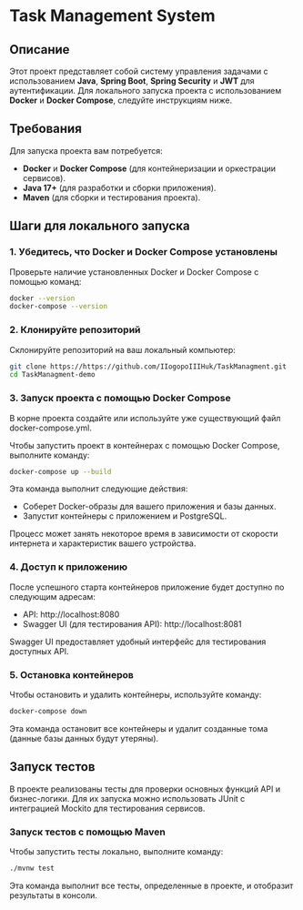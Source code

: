 # Task Management System

## Описание

Этот проект представляет собой систему управления задачами с использованием **Java**, **Spring Boot**, **Spring Security** и **JWT** для аутентификации. Для локального запуска проекта с использованием **Docker** и **Docker Compose**, следуйте инструкциям ниже.

## Требования

Для запуска проекта вам потребуется:

- **Docker** и **Docker Compose** (для контейнеризации и оркестрации сервисов).
- **Java 17+** (для разработки и сборки приложения).
- **Maven** (для сборки и тестирования проекта).

## Шаги для локального запуска

### 1. Убедитесь, что Docker и Docker Compose установлены

Проверьте наличие установленных Docker и Docker Compose с помощью команд:

```bash
docker --version
docker-compose --version
```

### 2. Клонируйте репозиторий

Склонируйте репозиторий на ваш локальный компьютер:

```bash
git clone https://https://github.com/IIogopoIIIHuk/TaskManagment.git
cd TaskManagment-demo
```

### 3. Запуск проекта с помощью Docker Compose

В корне проекта создайте или используйте уже существующий файл docker-compose.yml.

Чтобы запустить проект в контейнерах с помощью Docker Compose, выполните команду:

```bash
docker-compose up --build
```

Эта команда выполнит следующие действия:

 - Соберет Docker-образы для вашего приложения и базы данных.
 - Запустит контейнеры с приложением и PostgreSQL.

Процесс может занять некоторое время в зависимости от скорости интернета и характеристик вашего устройства.

### 4. Доступ к приложению

После успешного старта контейнеров приложение будет доступно по следующим адресам:

- API: http://localhost:8080
- Swagger UI (для тестирования API): http://localhost:8081

Swagger UI предоставляет удобный интерфейс для тестирования доступных API.

### 5. Остановка контейнеров

Чтобы остановить и удалить контейнеры, используйте команду:

```bash
docker-compose down
```

Эта команда остановит все контейнеры и удалит созданные тома (данные базы данных будут утеряны).

## Запуск тестов

В проекте реализованы тесты для проверки основных функций API и бизнес-логики. Для их запуска можно использовать JUnit с интеграцией Mockito для тестирования сервисов.

### Запуск тестов с помощью Maven

Чтобы запустить тесты локально, выполните команду:

```bash
./mvnw test  
```

Эта команда выполнит все тесты, определенные в проекте, и отобразит результаты в консоли.










